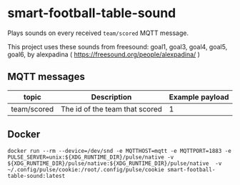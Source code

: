 # smart-football-table-sound

Plays sounds on every received ```team/scored``` MQTT message. 

This project uses these sounds from freesound:
goal1, goal3, goal4, goal5, goal6, by alexpadina ( https://freesound.org/people/alexpadina/ )

## MQTT messages
| topic           | Description                    | Example payload |
| --------------- | ------------------------------ |---------------- |
| team/scored     | The id of the team that scored | 1               |

## Docker
```docker run --rm --device=/dev/snd -e MQTTHOST=mqtt -e MQTTPORT=1883 -e PULSE_SERVER=unix:${XDG_RUNTIME_DIR}/pulse/native -v ${XDG_RUNTIME_DIR}/pulse/native:${XDG_RUNTIME_DIR}/pulse/native  -v ~/.config/pulse/cookie:/root/.config/pulse/cookie smart-football-table-sound:latest```

